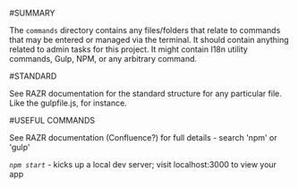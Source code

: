 #SUMMARY

The `commands` directory contains any files/folders that relate to commands that may be entered or managed via the terminal. It should contain anything related to admin tasks for this project. It might contain I18n utility commands, Gulp, NPM, or any arbitrary command.

#STANDARD

See RAZR documentation for the standard structure for any particular file. Like the gulpfile.js, for instance.

#USEFUL COMMANDS

See RAZR documentation (Confluence?) for full details - search 'npm' or 'gulp'

*`npm start`* - kicks up a local dev server; visit localhost:3000 to view your app